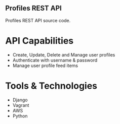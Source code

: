 ## Profiles REST API

Profiles REST API source code.


# API Capabilities

 - Create, Update, Delete and Manage user profiles
 - Authenticate with username & password
 - Manage user profile feed items


# Tools & Technologies

 - Django
 - Vagrant
 - AWS
 - Python 